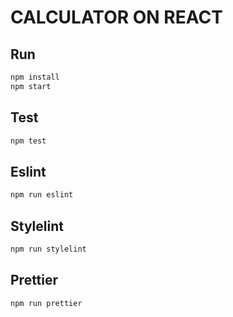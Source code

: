 # CALCULATOR ON REACT

## Run

```sh
npm install
npm start
```
## Test

```sh
npm test
```

## Eslint

```sh
npm run eslint
```
## Stylelint

```sh
npm run stylelint
```
## Prettier

```sh
npm run prettier
```